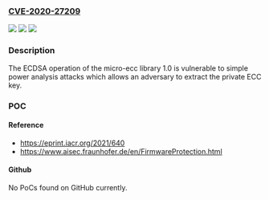 ### [CVE-2020-27209](https://cve.mitre.org/cgi-bin/cvename.cgi?name=CVE-2020-27209)
![](https://img.shields.io/static/v1?label=Product&message=n%2Fa&color=blue)
![](https://img.shields.io/static/v1?label=Version&message=n%2Fa&color=blue)
![](https://img.shields.io/static/v1?label=Vulnerability&message=n%2Fa&color=brighgreen)

### Description

The ECDSA operation of the micro-ecc library 1.0 is vulnerable to simple power analysis attacks which allows an adversary to extract the private ECC key.

### POC

#### Reference
- https://eprint.iacr.org/2021/640
- https://www.aisec.fraunhofer.de/en/FirmwareProtection.html

#### Github
No PoCs found on GitHub currently.

